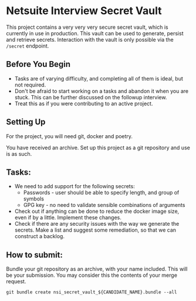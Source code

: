 # Netsuite Interview Secret Vault

This project contains a very very very secure secret vault, which is currently in use in production.
This vault can be used to generate, persist and retrieve secrets.
Interaction with the vault is only possible via the `/secret` endpoint.

## Before You Begin

- Tasks are of varying difficulty, and completing all of them is ideal, but not required.
- Don't be afraid to start working on a tasks and abandon it when you are stuck.
This can be further discussed on the followup interview.
- Treat this as if you were contributing to an active project.

## Setting Up

For the project, you will need git, docker and poetry.

You have received an archive. Set up this project as a git repository and use is as such.

## Tasks:

- We need to add support for the following secrets:
   - Passwords - user should be able to specify length, and group of symbols
   - GPG key - no need to validate sensible combinations of arguments
- Check out if anything can be done to reduce the docker image size, even if by a little.
Implement these changes.
- Check if there are any security issues with the way we generate the secrets.
Make a list and suggest some remediation, so that we can construct a backlog.

## How to submit:

Bundle your git repository as an archive, with your name included.
This will be your submission. You may consider this the contents of your merge request.
```
git bundle create nsi_secret_vault_${CANDIDATE_NAME}.bundle --all
```
